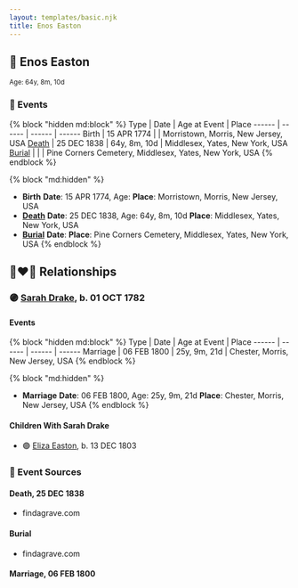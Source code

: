 ```yaml
---
layout: templates/basic.njk
title: Enos Easton
---
```

## 🔵 Enos Easton
<small>Age: 64y, 8m, 10d</small>

### 📆 Events

{% block "hidden md:block" %}
Type | Date | Age at Event | Place
------ | ------ | ------ | ------
Birth | 15 APR 1774 |  | Morristown, Morris, New Jersey, USA
[Death](#event-event-3) | 25 DEC 1838 | 64y, 8m, 10d | Middlesex, Yates, New York, USA
[Burial](#event-event-4) |  |  | Pine Corners Cemetery, Middlesex, Yates, New York, USA
{% endblock %}

{% block "md:hidden" %}
- **Birth**
**Date**: 15 APR 1774, Age:
**Place**: Morristown, Morris, New Jersey, USA
- **[Death](#event-event-3)**
**Date**: 25 DEC 1838, Age: 64y, 8m, 10d
**Place**: Middlesex, Yates, New York, USA
- **[Burial](#event-event-4)**
**Date**:
**Place**: Pine Corners Cemetery, Middlesex, Yates, New York, USA
{% endblock %}

## 👩‍❤️‍👨 Relationships

### 🟣 [Sarah Drake](/people/5/55814233), b. 01 OCT 1782

#### Events

{% block "hidden md:block" %}
Type | Date | Age at Event | Place
------ | ------ | ------ | ------
Marriage | 06 FEB 1800 | 25y, 9m, 21d | Chester, Morris, New Jersey, USA
{% endblock %}

{% block "md:hidden" %}
- **Marriage**
**Date**: 06 FEB 1800, Age: 25y, 9m, 21d
**Place**: Chester, Morris, New Jersey, USA
{% endblock %}

#### Children With Sarah Drake
* 🟣 [Eliza Easton](/people/2/29447626), b. 13 DEC 1803
### 📰 Event Sources

#### <a id="event-event-3"></a> Death, 25 DEC 1838
* findagrave.com

#### <a id="event-event-4"></a> Burial
* findagrave.com

#### <a id="event-family-0-event-0"></a> Marriage, 06 FEB 1800